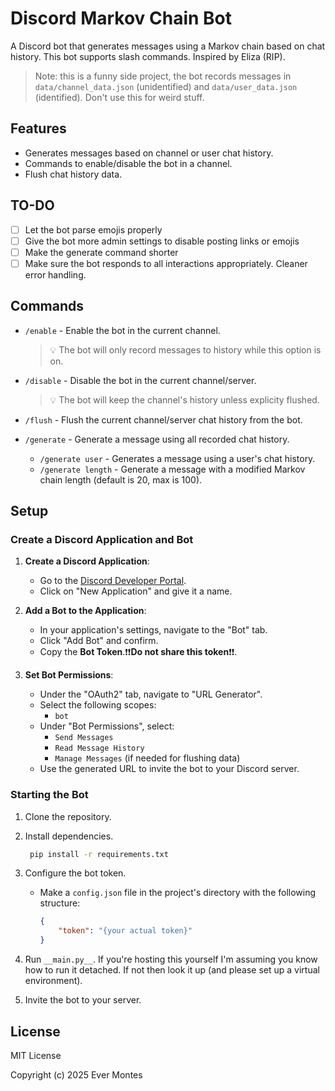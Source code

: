 # Discord Markov Chain Bot

A Discord bot that generates messages using a Markov chain based on chat history. This bot supports slash commands. Inspired by Eliza (RIP).

> Note: this is a funny side project, the bot records messages in `data/channel_data.json` (unidentified) and `data/user_data.json` (identified). Don't use this for weird stuff.

## Features

- Generates messages based on channel or user chat history.
- Commands to enable/disable the bot in a channel.
- Flush chat history data.

## TO-DO

- [ ] Let the bot parse emojis properly
- [ ] Give the bot more admin settings to disable posting links or emojis
- [ ] Make the generate command shorter
- [ ] Make sure the bot responds to all interactions appropriately. Cleaner error handling.

## Commands

- `/enable` - Enable the bot in the current channel.

  > 💡 The bot will only record messages to history while this option is on.

- `/disable` - Disable the bot in the current channel/server.
  
  > 💡 The bot will keep the channel's history unless explicity flushed.

- `/flush` - Flush the current channel/server chat history from the bot.
- `/generate` - Generate a message using all recorded chat history.
  - `/generate user` - Generates a message using a user's chat history.
  - `/generate length` - Generate a message with a modified Markov chain length (default is 20, max is 100).

## Setup

### Create a Discord Application and Bot

1. **Create a Discord Application**:
    - Go to the [Discord Developer Portal](https://discord.com/developers/applications).
    - Click on "New Application" and give it a name.

2. **Add a Bot to the Application**:
    - In your application's settings, navigate to the "Bot" tab.
    - Click "Add Bot" and confirm.
    - Copy the **Bot Token**.❗❗**Do not share this token**❗❗.

3. **Set Bot Permissions**:
    - Under the "OAuth2" tab, navigate to "URL Generator".
    - Select the following scopes:
        - `bot`
    - Under "Bot Permissions", select:
        - `Send Messages`
        - `Read Message History`
        - `Manage Messages` (if needed for flushing data)
    - Use the generated URL to invite the bot to your Discord server.

### Starting the Bot

1. Clone the repository.
2. Install dependencies.

     ```bash
      pip install -r requirements.txt
     ```

3. Configure the bot token.

    - Make a `config.json` file in the project's directory with the following structure:

        ```json
        {
            "token": "{your actual token}"
        }
        ```

4. Run ``__main.py__``. If you're hosting this yourself I'm assuming you know how to run it detached. If not then look it up (and please set up a virtual environment).
5. Invite the bot to your server.

## License

MIT License

Copyright (c) 2025 Ever Montes
